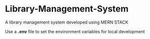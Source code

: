# Library-Management-System

A library management system developed using MERN STACK

Use a **.env** file to set the environment variables for local development
